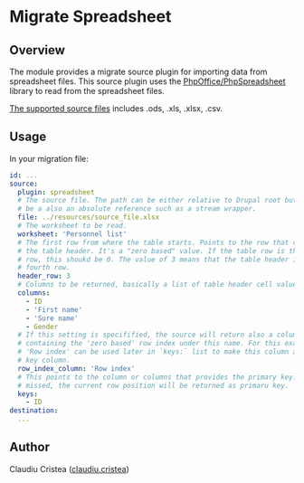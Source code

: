 # Migrate Spreadsheet

## Overview

The module provides a migrate source plugin for importing data from spreadsheet files. This source plugin uses the [PhpOffice/PhpSpreadsheet](https://github.com/PHPOffice/PhpSpreadsheet) library to read from the spreadsheet files.

[The supported source files](https://github.com/PHPOffice/PhpSpreadsheet#file-formats-supported) includes .ods, .xls, .xlsx, .csv.

## Usage

In your migration file:

```yaml
id: ...
source:
  plugin: spreadsheet
  # The source file. The path can be either relative to Drupal root but it can
  # be a also an absolute reference such as a stream wrapper.
  file: ../resources/source_file.xlsx
  # The worksheet to be read.
  worksheet: 'Personnel list'
  # The first row from where the table starts. Points to the row that contains
  # the table header. It's a "zero based" value. If the table row is the first
  # row, this shoukd be 0. The value of 3 means that the table header is on the
  # fourth row.
  header_row: 3
  # Columns to be returned, basically a list of table header cell values.
  columns:
    - ID
    - 'First name'
    - 'Sure name'
    - Gender
  # If this setting is specifified, the source will return also a column
  # containing the 'zero based' row index under this name. For this example,
  # 'Row index' can be used later in `keys:` list to make this column a primary
  # key column.
  row_index_column: 'Row index'
  # This points to the column or columns that provides the primary key. If is
  # missed, the current row position will be returned as primaru key.  
  keys:
    - ID
destination:
  ...
```

## Author

Claudiu Cristea ([claudiu.cristea](https://www.drupal.org/u/claudiu.cristea))

